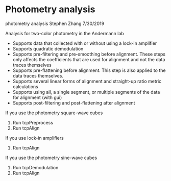 # Photometry analysis
photometry analysis
Stephen Zhang 7/30/2019

Analysis for two-color photometry in the Andermann lab
* Supports data that collected with or without using a lock-in amplifier
* Supports quadratic demodulation
* Supports pre-filtering and pre-smoothing before alignment. These steps only affects the coefficients that are used for alignment and not the data traces themselves
* Supports pre-flattening before alignment. This step is also applied to the data traces themselves.
* Supports several linear forms of alignment and straight-up ratio metric calculations
* Supports using all, a single segment, or multiple segments of the data for alignment (with gui)
* Supports post-filtering and post-flattening after alignment

If you use the photometry square-wave cubes
1. Run tcpPreprocess
2. Run tcpAlign

If you use lock-in amplifiers
1. Run tcpAlign

If you use the photometry sine-wave cubes
1. Run tcpDemodulation
3. Run tcpAlign
